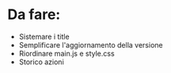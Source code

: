 # Da fare:
- Sistemare i title
- Semplificare l'aggiornamento della versione
- Riordinare main.js e style.css
- Storico azioni